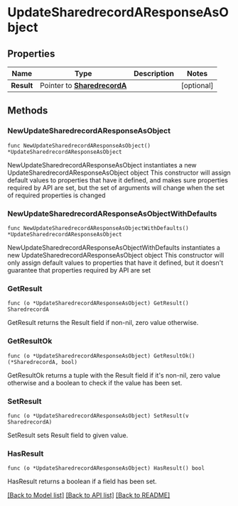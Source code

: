 # UpdateSharedrecordAResponseAsObject

## Properties

Name | Type | Description | Notes
------------ | ------------- | ------------- | -------------
**Result** | Pointer to [**SharedrecordA**](SharedrecordA.md) |  | [optional] 

## Methods

### NewUpdateSharedrecordAResponseAsObject

`func NewUpdateSharedrecordAResponseAsObject() *UpdateSharedrecordAResponseAsObject`

NewUpdateSharedrecordAResponseAsObject instantiates a new UpdateSharedrecordAResponseAsObject object
This constructor will assign default values to properties that have it defined,
and makes sure properties required by API are set, but the set of arguments
will change when the set of required properties is changed

### NewUpdateSharedrecordAResponseAsObjectWithDefaults

`func NewUpdateSharedrecordAResponseAsObjectWithDefaults() *UpdateSharedrecordAResponseAsObject`

NewUpdateSharedrecordAResponseAsObjectWithDefaults instantiates a new UpdateSharedrecordAResponseAsObject object
This constructor will only assign default values to properties that have it defined,
but it doesn't guarantee that properties required by API are set

### GetResult

`func (o *UpdateSharedrecordAResponseAsObject) GetResult() SharedrecordA`

GetResult returns the Result field if non-nil, zero value otherwise.

### GetResultOk

`func (o *UpdateSharedrecordAResponseAsObject) GetResultOk() (*SharedrecordA, bool)`

GetResultOk returns a tuple with the Result field if it's non-nil, zero value otherwise
and a boolean to check if the value has been set.

### SetResult

`func (o *UpdateSharedrecordAResponseAsObject) SetResult(v SharedrecordA)`

SetResult sets Result field to given value.

### HasResult

`func (o *UpdateSharedrecordAResponseAsObject) HasResult() bool`

HasResult returns a boolean if a field has been set.


[[Back to Model list]](../README.md#documentation-for-models) [[Back to API list]](../README.md#documentation-for-api-endpoints) [[Back to README]](../README.md)


